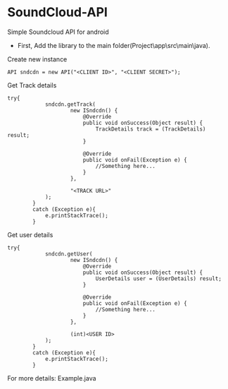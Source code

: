 SoundCloud-API
==============

Simple Soundcloud API for android

* First, Add the library to the main folder(Project\app\src\main\java).

Create new instance 

```
API sndcdn = new API("<CLIENT ID>", "<CLIENT SECRET>");
```

Get Track details

```
try{
            sndcdn.getTrack(
                    new ISndcdn() {
                        @Override
                        public void onSuccess(Object result) {
                            TrackDetails track = (TrackDetails) result;
                        }

                        @Override
                        public void onFail(Exception e) {
                            //Something here...
                        }
                    },
                    
                    "<TRACK URL>"
            );
        }
        catch (Exception e){
            e.printStackTrace();
        }
```


Get user details

```
try{
            sndcdn.getUser(
                    new ISndcdn() {
                        @Override
                        public void onSuccess(Object result) {
                            UserDetails user = (UserDetails) result;
                        }

                        @Override
                        public void onFail(Exception e) {
                            //Something here...
                        }
                    },
                    
                    (int)<USER ID>
            );
        }
        catch (Exception e){
            e.printStackTrace();
        }
```

For more details: Example.java
